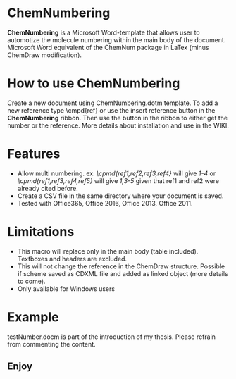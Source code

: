 # ChemNumbering

**ChemNumbering** is a Microsoft Word-template that allows user to automotize the molecule numbering within the main body of the document. 
Microsoft Word equivalent of the ChemNum package in LaTex (minus ChemDraw modification).


# How to use ChemNumbering
Create a new document using ChemNumbering.dotm template. 
To add a new reference type \cmpd{ref} or use the insert reference button in the **ChemNumbering** ribbon.
Then use the button in the ribbon to either get the number or the reference.
More details about installation and use in the WIKI.


# Features
 - Allow multi numbering. ex: _\cpmd{ref1,ref2,ref3,ref4}_ will give _1-4_ or _\cpmd{ref1,ref3,ref4,ref5}_ will give _1,3-5_ given that ref1 and ref2 were already cited before.
 - Create a CSV file in the same directory where your document is saved.
 - Tested with Office365, Office 2016, Office 2013, Office 2011.
 
 
# Limitations
- This macro will replace only in the main body (table included). Textboxes and headers are excluded.
- This will not change the reference in the ChemDraw structure. Possible if scheme saved as CDXML file and added as linked object (more details to come). 
- Only available for Windows users


# Example
testNumber.docm is part of the introduction of my thesis. Please refrain from commenting the content.

## Enjoy


